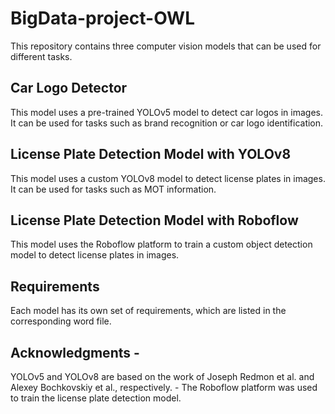 # BigData-project-OWL

This repository contains three computer vision models that can be used for different tasks. 

## Car Logo Detector 
This model uses a pre-trained YOLOv5 model to detect car logos in images. 
It can be used for tasks such as brand recognition or car logo identification.

## License Plate Detection Model with YOLOv8 
This model uses a custom YOLOv8 model to detect license plates in images. It can be used for tasks such as MOT information. 

## License Plate Detection Model with Roboflow 
This model uses the Roboflow platform to train a custom object detection model to detect license plates in images. 

## Requirements 
Each model has its own set of requirements, which are listed in the corresponding word file. 

## Acknowledgments - 
YOLOv5 and YOLOv8 are based on the work of Joseph Redmon et al. and Alexey Bochkovskiy et al., respectively. - The Roboflow platform was used to train the license plate detection model.
